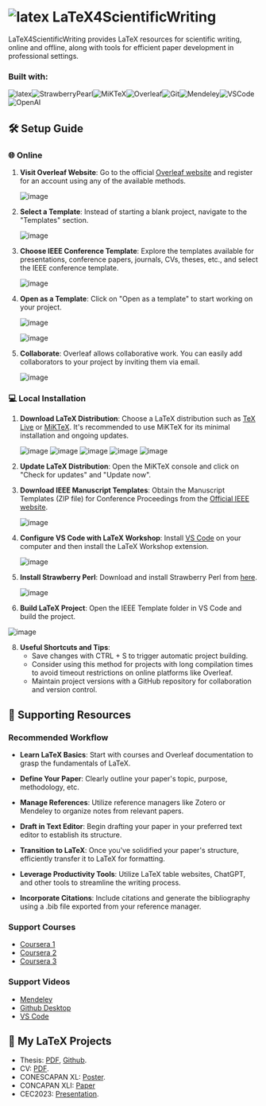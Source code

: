 # ![latex](https://img.shields.io/badge/-LaTeX-000?&logo=latex) LaTeX4ScientificWriting

LaTeX4ScientificWriting provides LaTeX resources for scientific writing, online and offline, along with tools for efficient paper development in professional settings.

<h3 align="left"> Built with: </h3>

![latex](https://img.shields.io/badge/-LaTeX-000?&logo=latex)![StrawberryPearl](https://img.shields.io/badge/-strawberrypearl-000?&logo=strawberrypearl)![MiKTeX](https://img.shields.io/badge/-miktex-000?&logo=miktex)![Overleaf](https://img.shields.io/badge/-Overleaf-000?&logo=Overleaf)![Git](https://img.shields.io/badge/-Git-000?&logo=Git)![Mendeley](https://img.shields.io/badge/-Mendeley-000?&logo=Mendeley)![VSCode](https://img.shields.io/badge/-visualstudiocode-000?&logo=visualstudiocode)![OpenAI](https://img.shields.io/badge/-OpenAI-000?&logo=OpenAI)

## 🛠️ Setup Guide

### 🌐 Online

1. **Visit Overleaf Website**: Go to the official [Overleaf website](https://www.overleaf.com/) and register for an account using any of the available methods.

   ![image](https://github.com/AJ23A/LaTeX4ScientificWriting/assets/108604372/23cc8629-751e-4e04-bfb6-6c545fa82220)


2. **Select a Template**: Instead of starting a blank project, navigate to the "Templates" section.

   ![image](https://github.com/AJ23A/LaTeX4ScientificWriting/assets/108604372/7b16af5a-5c1f-4570-8c94-0340374d5a69)


3. **Choose IEEE Conference Template**: Explore the templates available for presentations, conference papers, journals, CVs, theses, etc., and select the IEEE conference template.

   ![image](https://github.com/AJ23A/LaTeX4ScientificWriting/assets/108604372/d3ddf6c2-b40b-476f-9406-285480aab4e8)


4. **Open as a Template**: Click on "Open as a template" to start working on your project.

   ![image](https://github.com/AJ23A/LaTeX4ScientificWriting/assets/108604372/ba52260a-9210-449d-9845-4d5f36a63927)

   ![image](https://github.com/AJ23A/LaTeX4ScientificWriting/assets/108604372/b7199cf9-d1d8-4b7d-bbbd-fa719b935871)


5. **Collaborate**: Overleaf allows collaborative work. You can easily add collaborators to your project by inviting them via email.

   ![image](https://github.com/AJ23A/LaTeX4ScientificWriting/assets/108604372/3300435e-494e-49b7-a8a9-4f40becaabde)

### 💻 Local Installation

1. **Download LaTeX Distribution**: Choose a LaTeX distribution such as [TeX Live](https://www.tug.org/texlive/) or [MiKTeX](https://miktex.org/download). It's recommended to use MiKTeX for its minimal installation and ongoing updates.

   ![image](https://github.com/AJ23A/LaTeX4ScientificWriting/assets/108604372/70017c9b-7d81-4211-9304-1cc2ab0571e1)
   ![image](https://github.com/AJ23A/LaTeX4ScientificWriting/assets/108604372/1cb73e1e-fac4-40fd-9149-159f849d853d)
   ![image](https://github.com/AJ23A/LaTeX4ScientificWriting/assets/108604372/9bcf76de-00c0-4792-8d66-a085822df50a)
   ![image](https://github.com/AJ23A/LaTeX4ScientificWriting/assets/108604372/70ac2c2c-13ff-4df0-a28d-f105254f5241)
   ![image](https://github.com/AJ23A/LaTeX4ScientificWriting/assets/108604372/df51e3ec-7de7-435b-b27d-53b12f6f2247)


3. **Update LaTeX Distribution**: Open the MiKTeX console and click on "Check for updates" and "Update now".

4. **Download IEEE Manuscript Templates**: Obtain the Manuscript Templates (ZIP file) for Conference Proceedings from the [Official IEEE website](https://www.ieee.org/conferences/publishing/templates.html).

   ![image](https://github.com/AJ23A/LaTeX4ScientificWriting/assets/108604372/01f3c375-61f1-4bfe-80d4-6d4ea550de21)

5. **Configure VS Code with LaTeX Workshop**: Install [VS Code](https://code.visualstudio.com/download) on your computer and then install the LaTeX Workshop extension.

     ![image](https://github.com/AJ23A/LaTeX4ScientificWriting/assets/108604372/7aafc3ba-3860-4aec-bcd4-dca5763685ce)


6. **Install Strawberry Perl**: Download and install Strawberry Perl from [here](https://strawberryperl.com/).

   ![image](https://github.com/AJ23A/LaTeX4ScientificWriting/assets/108604372/c849d366-cddd-4397-b14b-f76bffb3c701)


7. **Build LaTeX Project**: Open the IEEE Template folder in VS Code and build the project.

  ![image](https://github.com/AJ23A/LaTeX4ScientificWriting/assets/108604372/668b6df9-8c06-45be-b041-5c71ebc78c9d)

  
8. **Useful Shortcuts and Tips**:
   - Save changes with CTRL + S to trigger automatic project building.
   - Consider using this method for projects with long compilation times to avoid timeout restrictions on online platforms like Overleaf.
   - Maintain project versions with a GitHub repository for collaboration and version control.


## 📘 Supporting Resources

### Recommended Workflow

- **Learn LaTeX Basics**: Start with courses and Overleaf documentation to grasp the fundamentals of LaTeX.
  
- **Define Your Paper**: Clearly outline your paper's topic, purpose, methodology, etc.
  
- **Manage References**: Utilize reference managers like Zotero or Mendeley to organize notes from relevant papers.
  
- **Draft in Text Editor**: Begin drafting your paper in your preferred text editor to establish its structure.
  
- **Transition to LaTeX**: Once you've solidified your paper's structure, efficiently transfer it to LaTeX for formatting.
  
- **Leverage Productivity Tools**: Utilize LaTeX table websites, ChatGPT, and other tools to streamline the writing process.
  
- **Incorporate Citations**: Include citations and generate the bibliography using a .bib file exported from your reference manager.

### Support Courses

- [Coursera 1](https://www.coursera.org/projects/bases-latex)
- [Coursera 2](https://www.coursera.org/projects/articulo-cientifico-latex)
- [Coursera 3](https://www.coursera.org/projects/curriculum-profesional-latex)

### Support Videos

- [Mendeley](https://www.youtube.com/watch?v=OzFHGFnAM2Q)
- [Github Desktop](https://www.youtube.com/watch?v=MaqVvXv6zrU)
- [VS Code](https://www.youtube.com/watch?v=B-s71n0dHUk)

## 📝 My LaTeX Projects
- Thesis: [PDF](https://rd.udb.edu.sv/items/750ac3d3-83eb-4eaa-9ee7-13663b996505), [Github](https://github.com/AJ23A/Thesis-Design-and-Simulation-of-a-COTS-Based-Electrical-Power-System-for-HABs).
- CV: [PDF](https://github.com/AJ23A/AJ23A/blob/master/ResearcherCV.pdf).
- CONESCAPAN XL: [Poster]().
- CONCAPAN XLI: [Paper](https://ieeexplore.ieee.org/document/10517562)
- CEC2023: [Presentation]().


